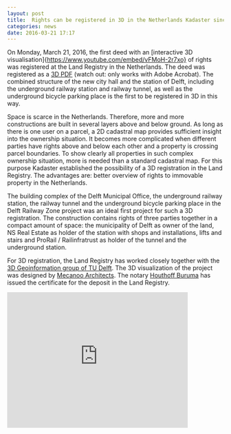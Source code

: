 ```yaml
---
layout: post
title:  Rights can be registered in 3D in the Netherlands Kadaster since today!
categories: news
date: 2016-03-21 17:17
---
```


On Monday, March 21, 2016, the first deed with an [interactive 3D visualisation]{https://www.youtube.com/embed/vFMoH-2r7xo} of rights was registered at the Land Registry in the Netherlands. 
The deed was registered as a [3D PDF](https://3d.bk.tudelft.nl/pdfs/2016/3D2016001.pdf) (watch out: only works with Adobe Acrobat). 
The combined structure of the new city hall and the station of Delft, including the underground railway station and railway tunnel, as well as the underground bicycle parking place is the first to be registered in 3D in this way.

Space is scarce in the Netherlands. Therefore, more and more constructions are built in several layers above and below ground. As long as there is one user on a parcel, a 2D cadastral map provides sufficient insight into the ownership situation. It becomes more complicated when different parties have rights above and below each other and a property is crossing parcel boundaries. To show clearly all properties in such complex ownership situation, more is needed than a standard cadastral map. For this purpose Kadaster established the possibility of a 3D registration in the Land Registry. The advantages are: better overview of rights to immovable property in the Netherlands.

The building complex of the Delft Municipal Office, the underground railway station, the railway tunnel and the underground bicycle parking place in the Delft Railway Zone project was an ideal first project for such a 3D registration. The construction contains rights of three parties together in a compact amount of space: the municipality of Delft as owner of the land, NS Real Estate as holder of the station with shops and installations, lifts and stairs and ProRail / Railinfratrust as holder of the tunnel and the underground station.

For 3D registration, the Land Registry has worked closely together with the [3D Geoinformation group of TU Delft](https://3d.bk.tudelft.nl). 
The 3D visualization of the project was designed by [Mecanoo Architects](http://www.mecanoo.nl). The notary [Houthoff Buruma](http://www.houthoff.com) has issued the certificate for the deposit in the Land Registry.


<iframe width="420" height="315" src="https://www.youtube.com/embed/vFMoH-2r7xo" frameborder="0" allowfullscreen></iframe>
